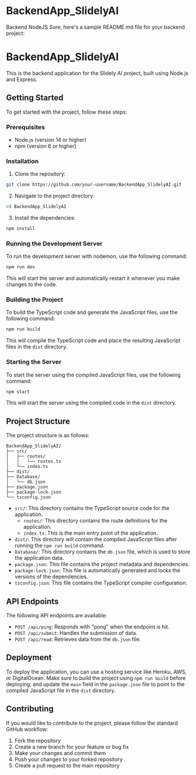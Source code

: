 # BackendApp_SlidelyAI
Backend NodeJS
Sure, here's a sample README.md file for your backend project:

# BackendApp_SlidelyAI

This is the backend application for the Slidely AI project, built using Node.js and Express.

## Getting Started

To get started with the project, follow these steps:

### Prerequisites

- Node.js (version 14 or higher)
- npm (version 6 or higher)

### Installation

1. Clone the repository:

```bash
git clone https://github.com/your-username/BackendApp_SlidelyAI.git
```

2. Navigate to the project directory:

```bash
cd BackendApp_SlidelyAI
```

3. Install the dependencies:

```bash
npm install
```

### Running the Development Server

To run the development server with nodemon, use the following command:

```bash
npm run dev
```

This will start the server and automatically restart it whenever you make changes to the code.

### Building the Project

To build the TypeScript code and generate the JavaScript files, use the following command:

```bash
npm run build
```

This will compile the TypeScript code and place the resulting JavaScript files in the `dist` directory.

### Starting the Server

To start the server using the compiled JavaScript files, use the following command:

```bash
npm start
```

This will start the server using the compiled code in the `dist` directory.

## Project Structure

The project structure is as follows:

```
BackendApp_SlidelyAI/
├── src/
│   ├── routes/
│   │   └── routes.ts
│   └── index.ts
├── dist/
├── Database/
│   └── db.json
├── package.json
├── package-lock.json
└── tsconfig.json
```

- `src/`: This directory contains the TypeScript source code for the application.
  - `routes/`: This directory contains the route definitions for the application.
  - `index.ts`: This is the main entry point of the application.
- `dist/`: This directory will contain the compiled JavaScript files after running the `npm run build` command.
- `Database/`: This directory contains the `db.json` file, which is used to store the application data.
- `package.json`: This file contains the project metadata and dependencies.
- `package-lock.json`: This file is automatically generated and locks the versions of the dependencies.
- `tsconfig.json`: This file contains the TypeScript compiler configuration.

## API Endpoints

The following API endpoints are available:

- `POST /api/ping`: Responds with "pong" when the endpoint is hit.
- `POST /api/submit`: Handles the submission of data.
- `POST /api/read`: Retrieves data from the `db.json` file.

## Deployment

To deploy the application, you can use a hosting service like Heroku, AWS, or DigitalOcean. Make sure to build the project using `npm run build` before deploying, and update the `main` field in the `package.json` file to point to the compiled JavaScript file in the `dist` directory.

## Contributing

If you would like to contribute to the project, please follow the standard GitHub workflow:

1. Fork the repository
2. Create a new branch for your feature or bug fix
3. Make your changes and commit them
4. Push your changes to your forked repository
5. Create a pull request to the main repository 
